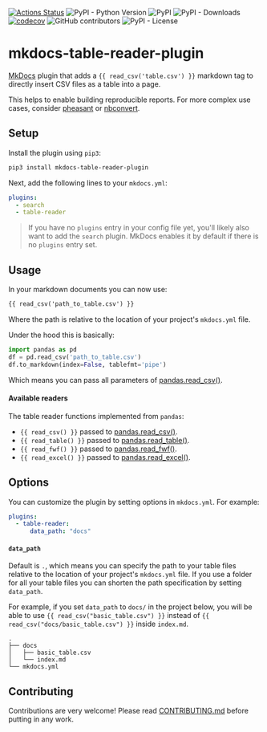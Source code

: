 [![Actions Status](https://github.com/timvink/mkdocs-table-reader-plugin/workflows/pytest/badge.svg)](https://github.com/timvink/mkdocs-table-reader-plugin/actions)
![PyPI - Python Version](https://img.shields.io/pypi/pyversions/mkdocs-table-reader-plugin)
![PyPI](https://img.shields.io/pypi/v/mkdocs-table-reader-plugin)
![PyPI - Downloads](https://img.shields.io/pypi/dm/mkdocs-table-reader-plugin)
[![codecov](https://codecov.io/gh/timvink/mkdocs-table-reader-plugin/branch/master/graph/badge.svg)](https://codecov.io/gh/timvink/mkdocs-table-reader-plugin)
![GitHub contributors](https://img.shields.io/github/contributors/timvink/mkdocs-table-reader-plugin)
![PyPI - License](https://img.shields.io/pypi/l/mkdocs-table-reader-plugin)

# mkdocs-table-reader-plugin

[MkDocs](https://www.mkdocs.org/) plugin that adds a `{{ read_csv('table.csv') }}` markdown tag to directly insert CSV files as a table into a page.

This helps to enable building reproducible reports. For more complex use cases, consider [pheasant](https://pheasant.daizutabi.net/) or [nbconvert](https://tanbro.github.io/mkdocs-nbconvert/).

## Setup

Install the plugin using `pip3`:

```bash
pip3 install mkdocs-table-reader-plugin
```

Next, add the following lines to your `mkdocs.yml`:

```yml
plugins:
  - search
  - table-reader
```

> If you have no `plugins` entry in your config file yet, you'll likely also want to add the `search` plugin. MkDocs enables it by default if there is no `plugins` entry set.

## Usage

In your markdown documents you can now use:

```html
{{ read_csv('path_to_table.csv') }}
```

Where the path is relative to the location of your project's `mkdocs.yml` file.

Under the hood this is basically:

```python
import pandas as pd
df = pd.read_csv('path_to_table.csv')
df.to_markdown(index=False, tablefmt='pipe')
```

Which means you can pass all parameters of [pandas.read_csv()](https://pandas.pydata.org/pandas-docs/stable/reference/api/pandas.read_csv.html).

#### Available readers

The table reader functions implemented from `pandas`:

- `{{ read_csv() }}` passed to [pandas.read_csv()](https://pandas.pydata.org/pandas-docs/stable/reference/api/pandas.read_csv.html).
- `{{ read_table() }}` passed to [pandas.read_table()](https://pandas.pydata.org/pandas-docs/stable/reference/api/pandas.read_table.html).
- `{{ read_fwf() }}` passed to [pandas.read_fwf()](https://pandas.pydata.org/pandas-docs/stable/reference/api/pandas.read_fwf.html).
- `{{ read_excel() }}` passed to [pandas.read_excel()](https://pandas.pydata.org/pandas-docs/stable/reference/api/pandas.read_excel.html).

## Options

You can customize the plugin by setting options in `mkdocs.yml`. For example:

```yml
plugins:
  - table-reader:
      data_path: "docs"
```

#### `data_path`

Default is `.`, which means you can specify the path to your table files relative to the location of your project's `mkdocs.yml` file. If you use a folder for all your table files you can shorten the path specification by setting `data_path`.

For example, if you set `data_path` to `docs/` in the project below, you will be able to use `{{ read_csv("basic_table.csv") }}` instead of `{{ read_csv("docs/basic_table.csv") }}` inside `index.md`.

```nohighlight
.
├── docs
│   ├── basic_table.csv
│   └── index.md
└── mkdocs.yml
```

## Contributing

Contributions are very welcome! Please read [CONTRIBUTING.md](CONTRIBUTING.md) before putting in any work.
